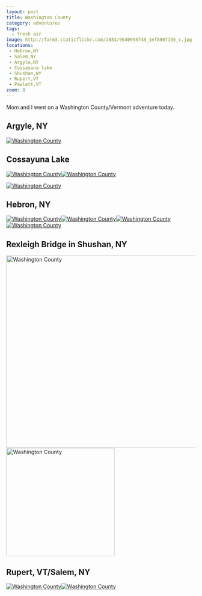 ```yaml
---
layout: post
title: Washington County
category: adventures
tags: 
  - fresh air
image: http://farm3.staticflickr.com/2883/9640995748_1ef8807155_c.jpg
locations: 
 - Hebron,NY
 - Salem,NY
 - Argyle,NY
 - Cossayuna lake
 - Shushan,NY
 - Rupert,VT
 - Pawlett,VT
zoom: 8
---
```


Mom and I went on a Washington County/Vermont adventure today.

## Argyle, NY

<a href="http://www.flickr.com/photos/91218249@N05/9637740279/" title="Washington County by katydecorah, on Flickr"><img src="http://farm3.staticflickr.com/2878/9637740279_a6f70ebedd_c.jpg"  alt="Washington County"></a>

## Cossayuna Lake

<a href="http://www.flickr.com/photos/91218249@N05/9637747745/" title="Washington County by katydecorah, on Flickr"><img src="http://farm6.staticflickr.com/5470/9637747745_b5989c4710_c.jpg" class="img-half" alt="Washington County"></a><a href="http://www.flickr.com/photos/91218249@N05/9640986104/" title="Washington County by katydecorah, on Flickr"><img src="http://farm3.staticflickr.com/2878/9640986104_1a6274ee92_c.jpg" class="img-half" alt="Washington County"></a>

<a href="http://www.flickr.com/photos/91218249@N05/9640987334/" title="Washington County by katydecorah, on Flickr"><img src="http://farm6.staticflickr.com/5498/9640987334_81452d79e3_c.jpg"  alt="Washington County" class="pop-out"></a>

## Hebron, NY

<a href="http://www.flickr.com/photos/91218249@N05/9640990302/" title="Washington County by katydecorah, on Flickr"><img src="http://farm6.staticflickr.com/5532/9640990302_827d1982fc_c.jpg" class="img-half" alt="Washington County"></a><a href="http://www.flickr.com/photos/91218249@N05/9640992772/" title="Washington County by katydecorah, on Flickr"><img src="http://farm6.staticflickr.com/5509/9640992772_145d3077e2_c.jpg" class="img-half" alt="Washington County"></a><a href="http://www.flickr.com/photos/91218249@N05/9640977766/" title="Washington County by katydecorah, on Flickr"><img src="http://farm4.staticflickr.com/3762/9640977766_b4d34ec115_c.jpg" class="img-half" alt="Washington County"></a><a href="http://www.flickr.com/photos/91218249@N05/9637759135/" title="Washington County by katydecorah, on Flickr"><img src="http://farm8.staticflickr.com/7353/9637759135_4c2076a44d_c.jpg" class="img-half" alt="Washington County"></a>

## Rexleigh Bridge in Shushan, NY

<a href="http://www.flickr.com/photos/91218249@N05/9640995748/" title="Washington County by katydecorah, on Flickr"><img src="http://farm3.staticflickr.com/2883/9640995748_1ef8807155_c.jpg" width="512" class="img-split-wide" alt="Washington County"></a><a href="http://www.flickr.com/photos/91218249@N05/9640997512/" title="Washington County by katydecorah, on Flickr"><img src="http://farm6.staticflickr.com/5508/9640997512_4d46d93e11_c.jpg" width="288"  class="img-split-tall" alt="Washington County"></a>

## Rupert, VT/Salem, NY

<a href="http://www.flickr.com/photos/91218249@N05/9637763745/" title="Washington County by katydecorah, on Flickr"><img src="http://farm6.staticflickr.com/5496/9637763745_235a81196b_c.jpg" class="img-half" alt="Washington County"></a><a href="http://www.flickr.com/photos/91218249@N05/9637743609/" title="Washington County by katydecorah, on Flickr"><img src="http://farm6.staticflickr.com/5492/9637743609_c4546f5f1a_c.jpg" class="img-half" alt="Washington County"></a>
